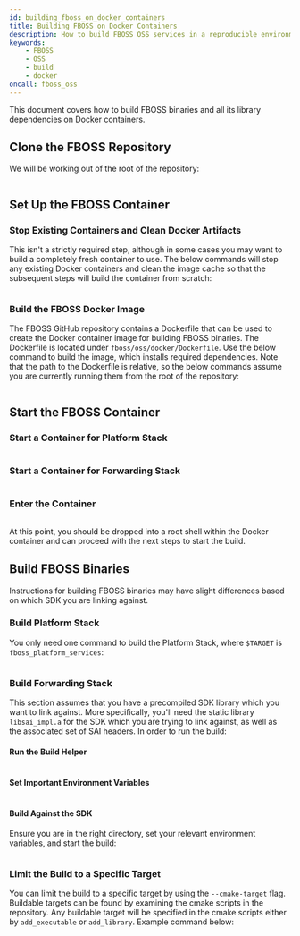 ```yaml
---
id: building_fboss_on_docker_containers
title: Building FBOSS on Docker Containers
description: How to build FBOSS OSS services in a reproducible environment
keywords:
    - FBOSS
    - OSS
    - build
    - docker
oncall: fboss_oss
---
```

This document covers how to build FBOSS binaries and all its library
dependencies on Docker containers.

## Clone the FBOSS Repository
We will be working out of the root of the repository:

```bash file=./static/code_snips/clone_fboss.sh
```

## Set Up the FBOSS Container

### Stop Existing Containers and Clean Docker Artifacts

This isn't a strictly required step, although in some cases you may want to
build a completely fresh container to use. The below commands will stop any
existing Docker containers and clean the image cache so that the subsequent
steps will build the container from scratch:

```bash file=./static/code_snips/clean_docker.sh
```

### Build the FBOSS Docker Image

The FBOSS GitHub repository contains a Dockerfile that can be used to create
the Docker container image for building FBOSS binaries. The Dockerfile is
located under `fboss/oss/docker/Dockerfile`. Use the below command to
build the image, which installs required dependencies. Note that the path
to the Dockerfile is relative, so the below commands assume you are currently running
them from the root of the repository:

```bash file=./static/code_snips/build_docker_image.sh
```

## Start the FBOSS Container

### Start a Container for Platform Stack

```bash file=./static/code_snips/start_platform_stack_container.sh
```

### Start a Container for Forwarding Stack

```bash file=./static/code_snips/start_forwarding_stack_container.sh
```

### Enter the Container

```bash file=./static/code_snips/enter_docker_container.sh
```

At this point, you should be dropped into a root shell within the Docker container
and can proceed with the next steps to start the build.

## Build FBOSS Binaries

Instructions for building FBOSS binaries may have slight differences based on
which SDK you are linking against.

### Build Platform Stack

You only need one command to build the Platform Stack, where `$TARGET` is
`fboss_platform_services`:

```bash file=./static/code_snips/build_with_cmake_target.sh
```

### Build Forwarding Stack

This section assumes that you have a precompiled SDK library which you want to
link against. More specifically, you'll need the static library `libsai_impl.a`
for the SDK which you are trying to link against, as well as the associated set
of SAI headers. In order to run the build:

#### Run the Build Helper

```bash file=./static/code_snips/build_helper.sh
```

#### Set Important Environment Variables

```bash file=./static/code_snips/important_environment_variables.sh
```

#### Build Against the SDK

Ensure you are in the right directory, set your relevant environment variables,
and start the build:

```bash file=./static/code_snips/build_forwarding_stack.sh
```

### Limit the Build to a Specific Target

You can limit the build to a specific target by using the `--cmake-target` flag.
Buildable targets can be found by examining the cmake scripts in the repository.
Any buildable target will be specified in the cmake scripts either by
`add_executable` or `add_library`. Example command below:

```bash file=./static/code_snips/build_with_cmake_target.sh
```
